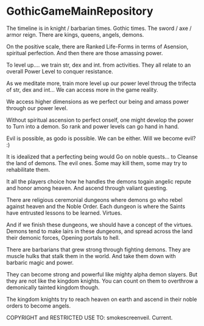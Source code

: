 # GothicGameMainRepository

The timeline is in knight / barbarian times. Gothic times. The sword / axe / armor reign.
There are kings, queens, angels, demons.

On the positive scale, there are Ranked Life-Forms in terms of Asension, spiritual perfection.
And then there are those amassing power.

To level up.... we train str, dex and int. from activities. They all relate to an overall Power Level to conquer resistance.

As we meditate more, train more level up our power level throug the trifecta of str, dex and int... We can access more in the game reality.

We access higher dimensions as we perfect our being and amass power through our power level.

Without spiritual ascension to perfect onself, one might develop the power to Turn into a demon. So rank and power levels can go hand in hand.


Evil is possible, as godo is possible. We can be either. Will we become evil? :)

It is idealized that a perfecting being would Go on noble quests... to Cleanse the land of demons. The evil ones. Some may kill them, some may try to rehabilitate them.

It all the players choice how he handles the demons togain angelic repute and honor among heaven. And ascend through valiant questing.

There are religious ceremonial dungeons where demons go who rebel against heaven and the Noble Order. Each dungeon is where the Saints have entrusted lessons to be learned. Virtues.

And if we finish these dungeons, we should have a concept of the virtues. Demons tend to make lairs in these dungeons, and spread across the land their demonic forces, Opening portals to hell.

There are barbarians that grew strong through fighting demons. They are muscle hulks that stalk them in the world. And take them down with barbaric magic and power.

They can become strong and powerful like mighty alpha demon slayers. But they are not like the kingdom knights. You can count on them to overthrow a demonically tainted kingdom though.

The kingdom knights try to reach heaven on earth and ascend in their noble orders to become angels.

COPYRIGHT and RESTRICTED USE TO: smokescreenveil. Current.
